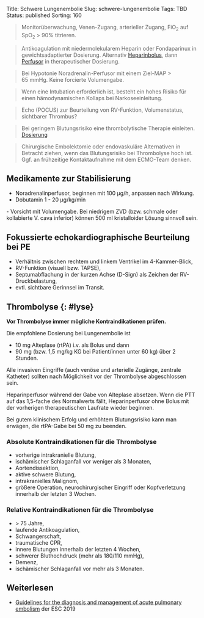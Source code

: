 Title: Schwere Lungenembolie
Slug: schwere-lungenembolie
Tags: TBD
Status: published
Sorting: 160

> Monitorüberwachung, Venen-Zugang, arterieller Zugang, FiO<sub>2</sub> auf SpO<sub>2</sub> > 90% titrieren.

> Antikoagulation mit niedermolekularem Heparin oder Fondaparinux in gewichtsadaptierter Dosierung. Alternativ [Heparinbolus](heparin), dann [Perfusor](heparin) in therapeutischer Dosierung.

> Bei Hypotonie Noradrenalin-Perfusor mit einem Ziel-MAP > 65&nbsp;mmHg. Keine forcierte Volumengabe.

> Wenn eine Intubation erforderlich ist, besteht ein hohes Risiko für einen hämodynamischen Kollaps bei Narkoseeinleitung.

> Echo (POCUS) zur Beurteilung von RV-Funktion, Volumenstatus, sichtbarer Thrombus?

> Bei geringem Blutungsrisiko eine thrombolytische Therapie einleiten.  [Dosierung](#lyse)

> Chirurgische Embolektomie oder endovaskuläre Alternativen in Betracht ziehen, wenn das Blutungsrisiko bei Thrombolyse hoch ist.<br>
    Ggf. an frühzeitige Kontaktaufnahme mit dem ECMO-Team denken.

## Medikamente zur Stabilisierung

- Noradrenalinperfusor, beginnen mit 100 µg/h, anpassen nach Wirkung.
- Dobutamin <a class="doselink"
    data-substanz="Dobutamin"
    data-dosierung="1" data-dosierung2="20">
    1 - 20&nbsp;µg/kg/min
</a>
- Vorsicht mit Volumengabe. Bei niedrigem ZVD (bzw. schmale oder kollabierte V. cava inferior) können 500 ml kristalloider Lösung sinnvoll sein.

## Fokussierte echokardiographische Beurteilung bei PE

- Verhältnis zwischen rechtem und linkem Ventrikel im 4-Kammer-Blick,
- RV-Funktion (visuell bzw. TAPSE),
- Septumabflachung in der kurzen Achse (D-Sign) als Zeichen der RV-Druckbelastung,
- evtl. sichtbare Gerinnsel im Transit.

## Thrombolyse {: #lyse}

**Vor Thrombolyse immer mögliche Kontraindikationen prüfen.**

Die empfohlene Dosierung bei Lungenembolie ist

- 10&nbsp;mg Alteplase (rtPA) i.v. als Bolus und dann
- 90 mg (bzw. 1,5 mg/kg KG bei Patient/innen unter 60 kg) über 2 Stunden.

Alle invasiven Eingriffe (auch venöse und arterielle Zugänge, zentrale Katheter) sollten nach Möglichkeit vor der Thrombolyse abgeschlossen sein.

Heparinperfusor während der Gabe von Alteplase absetzen. Wenn die PTT auf das 1,5-fache des Normalwerts fällt, Heparinperfusor ohne Bolus mit der vorherigen therapeutischen Laufrate wieder beginnen.

Bei gutem klinischem Erfolg und erhöhtem Blutungsrisiko kann man erwägen, die rtPA-Gabe bei 50&nbsp;mg zu beenden.

### Absolute Kontraindikationen für die Thrombolyse

- vorherige intrakranielle Blutung,
- ischämischer Schlaganfall vor weniger als 3 Monaten,
- Aortendissektion,
- aktive schwere Blutung,
- intrakranielles Malignom,
- größere Operation, neurochirurgischer Eingriff oder Kopfverletzung innerhalb der letzten 3 Wochen.

### Relative Kontraindikationen für die Thrombolyse

- &gt; 75 Jahre,
- laufende Antikoagulation,
- Schwangerschaft,
- traumatische CPR,
- innere Blutungen innerhalb der letzten 4 Wochen,
- schwerer Bluthochdruck (mehr als 180/110 mmHg),
- Demenz,
- ischämischer Schlaganfall vor mehr als 3 Monaten.

## Weiterlesen

- [Guidelines for the diagnosis and management of acute pulmonary embolism](https://doi.org/10.1093/eurheartj/ehz405) der ESC 2019
